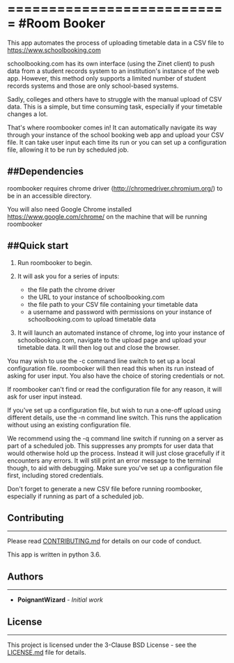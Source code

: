 ===========================
#Room Booker
===========================

This app automates the process of uploading timetable data in a CSV
file to https://www.schoolbooking.com 

schoolbooking.com has its own interface (using the Zinet client) to 
push data from a student records system to an institution's instance 
of the web app. However, this method only supports a limited number 
of student records systems and those are only school-based systems. 

Sadly, colleges and others have to struggle with the manual upload 
of CSV data. This is a simple, but time consuming task, especially 
if your timetable changes a lot. 

That's where roombooker comes in! It can automatically navigate its 
way through your instance of the school booking web app and upload 
your CSV file. It can take user input each time its run or you can 
set up a configuration file, allowing it to be run by scheduled job. 

##Dependencies 
-----------

roombooker requires chrome driver (http://chromedriver.chromium.org/) 
to be in an accessible directory. 

You will also need Google Chrome installed https://www.google.com/chrome/ 
on the machine that will be running roombooker


##Quick start
-----------

1. Run roombooker to begin. 

2. It will ask you for a series of inputs: 
    * the file path the chrome driver
    * the URL to your instance of schoolbooking.com
    * the file path to your CSV file containing your timetable data
    * a username and password with permissions on your instance 
      of schoolbooking.com to upload timetable data 

3. It will launch an automated instance of chrome, log into your 
   instance    of schoolbooking.com, navigate to the upload page 
   and upload your timetable data. It will then log out and close 
   the browser. 

You may wish to use the -c command line switch to set up a local 
configuration file. roombooker will then read this when its run 
instead of asking for user input. You also have the choice of 
storing credentials or not. 

If roombooker can't find or read the configuration file for any 
reason, it will ask for user input instead. 

If you've set up a configuration file, but wish to run a one-off 
upload using different details, use the -n command line switch. 
This runs the application without using an existing configuration 
file. 

We recommend using the -q command line switch if running on a 
server as part of a scheduled job. This suppresses any prompts 
for user data that would otherwise hold up the process. Instead 
it will just close gracefully if it encounters any errors. It 
will still print an error message to the terminal though, to aid 
with debugging. Make sure you've set up a configuration file first, 
including stored credentials. 

Don't forget to generate a new CSV file before running roombooker, 
especially if running as part of a scheduled job. 

## Contributing
--------------

Please read [CONTRIBUTING.md](CONTRIBUTING.md) for details on our 
code of conduct. 

This app is written in python 3.6. 

## Authors
--------------

* **PoignantWizard** - *Initial work* 

## License
--------------

This project is licensed under the 3-Clause BSD License - see 
the [LICENSE.md](LICENSE.md) file for details. 